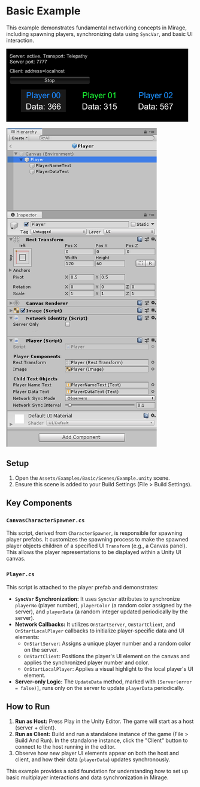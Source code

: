 # Basic Example

This example demonstrates fundamental networking concepts in Mirage, including spawning players, synchronizing data using `SyncVar`, and basic UI interaction.

![Basic Example](/img/examples/basic/Basic.PNG)

![Basic Player](/img/examples/basic/BasicPlayer.PNG)

## Setup

1.  Open the `Assets/Examples/Basic/Scenes/Example.unity` scene.
2.  Ensure this scene is added to your Build Settings (File > Build Settings).

## Key Components

### `CanvasCharacterSpawner.cs`

This script, derived from `CharacterSpawner`, is responsible for spawning player prefabs. It customizes the spawning process to make the spawned player objects children of a specified UI `Transform` (e.g., a Canvas panel). This allows the player representations to be displayed within a Unity UI canvas.

### `Player.cs`

This script is attached to the player prefab and demonstrates:

-   **`SyncVar` Synchronization:** It uses `SyncVar` attributes to synchronize `playerNo` (player number), `playerColor` (a random color assigned by the server), and `playerData` (a random integer updated periodically by the server).
-   **Network Callbacks:** It utilizes `OnStartServer`, `OnStartClient`, and `OnStartLocalPlayer` callbacks to initialize player-specific data and UI elements:
    -   `OnStartServer`: Assigns a unique player number and a random color on the server.
    -   `OnStartClient`: Positions the player's UI element on the canvas and applies the synchronized player number and color.
    -   `OnStartLocalPlayer`: Applies a visual highlight to the local player's UI element.
-   **Server-only Logic:** The `UpdateData` method, marked with `[Server(error = false)]`, runs only on the server to update `playerData` periodically.

## How to Run

1.  **Run as Host:** Press Play in the Unity Editor. The game will start as a host (server + client).
2.  **Run as Client:** Build and run a standalone instance of the game (File > Build And Run). In the standalone instance, click the "Client" button to connect to the host running in the editor.
3.  Observe how new player UI elements appear on both the host and client, and how their data (`playerData`) updates synchronously.

This example provides a solid foundation for understanding how to set up basic multiplayer interactions and data synchronization in Mirage.